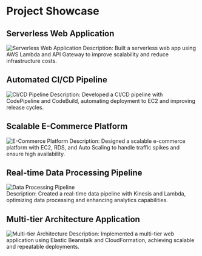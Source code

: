 # Project Showcase

## Serverless Web Application
![Serverless Web Application]((Serverless.png))
Description: Built a serverless web app using AWS Lambda and API Gateway to improve scalability and reduce infrastructure costs.

## Automated CI/CD Pipeline
![CI/CD Pipeline]((https://github.com/aashenaf/project-showcase/blob/main/Automated.png?raw=true))
Description: Developed a CI/CD pipeline with CodePipeline and CodeBuild, automating deployment to EC2 and improving release cycles.

## Scalable E-Commerce Platform
![E-Commerce Platform]((https://media.licdn.com/dms/image/D4D12AQFjdtb8TmMHOQ/article-cover_image-shrink_720_1280/0/1688033769950?e=2147483647&v=beta&t=H84AthtEwDJ8pIcHly4OtTrwOxpr3OjfJnkyqyXallM))
Description: Designed a scalable e-commerce platform with EC2, RDS, and Auto Scaling to handle traffic spikes and ensure high availability.

## Real-time Data Processing Pipeline
![Data Processing Pipeline]((https://d2908q01vomqb2.cloudfront.net/b6692ea5df920cad691c20319a6fffd7a4a766b8/2021/06/22/bdb611_arch_image1-1260x596.png))                                                                                                            
Description: Created a real-time data pipeline with Kinesis and Lambda, optimizing data processing and enhancing analytics capabilities.

## Multi-tier Architecture Application
![Multi-tier Architecture]((https://www.valuebound.com/sites/default/files/2019-07/Architecture_Diagram_CI_CD.png))
Description: Implemented a multi-tier web application using Elastic Beanstalk and CloudFormation, achieving scalable and repeatable deployments.
